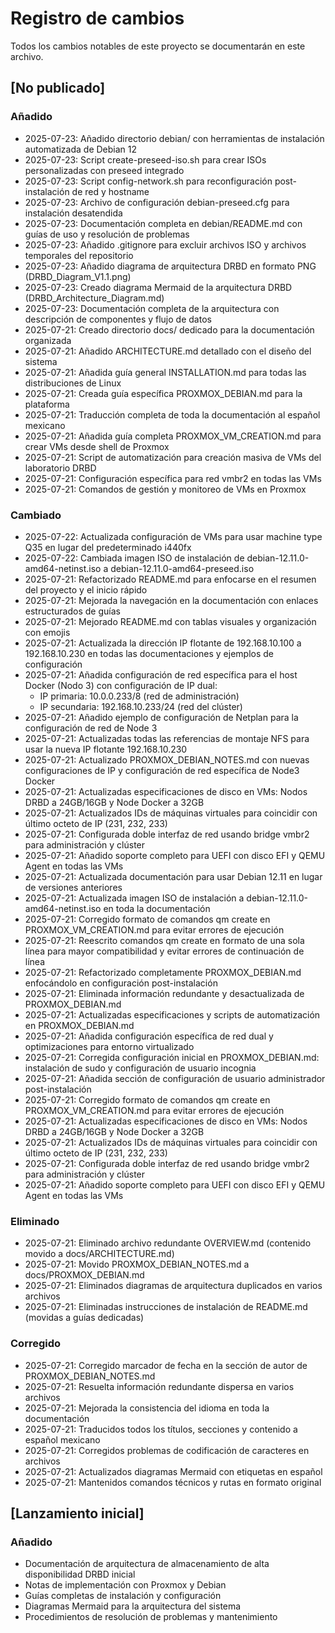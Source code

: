 # Registro de cambios

Todos los cambios notables de este proyecto se documentarán en este archivo.

## [No publicado]

### Añadido
- 2025-07-23: Añadido directorio debian/ con herramientas de instalación automatizada de Debian 12
- 2025-07-23: Script create-preseed-iso.sh para crear ISOs personalizadas con preseed integrado
- 2025-07-23: Script config-network.sh para reconfiguración post-instalación de red y hostname
- 2025-07-23: Archivo de configuración debian-preseed.cfg para instalación desatendida
- 2025-07-23: Documentación completa en debian/README.md con guías de uso y resolución de problemas
- 2025-07-23: Añadido .gitignore para excluir archivos ISO y archivos temporales del repositorio
- 2025-07-23: Añadido diagrama de arquitectura DRBD en formato PNG (DRBD_Diagram_V1.1.png)
- 2025-07-23: Creado diagrama Mermaid de la arquitectura DRBD (DRBD_Architecture_Diagram.md)
- 2025-07-23: Documentación completa de la arquitectura con descripción de componentes y flujo de datos
- 2025-07-21: Creado directorio docs/ dedicado para la documentación organizada
- 2025-07-21: Añadido ARCHITECTURE.md detallado con el diseño del sistema
- 2025-07-21: Añadida guía general INSTALLATION.md para todas las distribuciones de Linux
- 2025-07-21: Creada guía específica PROXMOX_DEBIAN.md para la plataforma
- 2025-07-21: Traducción completa de toda la documentación al español mexicano
- 2025-07-21: Añadida guía completa PROXMOX_VM_CREATION.md para crear VMs desde shell de Proxmox
- 2025-07-21: Script de automatización para creación masiva de VMs del laboratorio DRBD
- 2025-07-21: Configuración específica para red vmbr2 en todas las VMs
- 2025-07-21: Comandos de gestión y monitoreo de VMs en Proxmox

### Cambiado
- 2025-07-22: Actualizada configuración de VMs para usar machine type Q35 en lugar del predeterminado i440fx
- 2025-07-22: Cambiada imagen ISO de instalación de debian-12.11.0-amd64-netinst.iso a debian-12.11.0-amd64-preseed.iso
- 2025-07-21: Refactorizado README.md para enfocarse en el resumen del proyecto y el inicio rápido
- 2025-07-21: Mejorada la navegación en la documentación con enlaces estructurados de guías
- 2025-07-21: Mejorado README.md con tablas visuales y organización con emojis
- 2025-07-21: Actualizada la dirección IP flotante de 192.168.10.100 a 192.168.10.230 en todas las documentaciones y ejemplos de configuración
- 2025-07-21: Añadida configuración de red específica para el host Docker (Nodo 3) con configuración de IP dual:
  - IP primaria: 10.0.0.233/8 (red de administración)
  - IP secundaria: 192.168.10.233/24 (red del clúster)
- 2025-07-21: Añadido ejemplo de configuración de Netplan para la configuración de red de Node 3
- 2025-07-21: Actualizadas todas las referencias de montaje NFS para usar la nueva IP flotante 192.168.10.230
- 2025-07-21: Actualizado PROXMOX_DEBIAN_NOTES.md con nuevas configuraciones de IP y configuración de red específica de Node3 Docker
- 2025-07-21: Actualizadas especificaciones de disco en VMs: Nodos DRBD a 24GB/16GB y Node Docker a 32GB
- 2025-07-21: Actualizados IDs de máquinas virtuales para coincidir con último octeto de IP (231, 232, 233)
- 2025-07-21: Configurada doble interfaz de red usando bridge vmbr2 para administración y clúster
- 2025-07-21: Añadido soporte completo para UEFI con disco EFI y QEMU Agent en todas las VMs
- 2025-07-21: Actualizada documentación para usar Debian 12.11 en lugar de versiones anteriores
- 2025-07-21: Actualizada imagen ISO de instalación a debian-12.11.0-amd64-netinst.iso en toda la documentación
- 2025-07-21: Corregido formato de comandos qm create en PROXMOX_VM_CREATION.md para evitar errores de ejecución
- 2025-07-21: Reescrito comandos qm create en formato de una sola línea para mayor compatibilidad y evitar errores de continuación de línea
- 2025-07-21: Refactorizado completamente PROXMOX_DEBIAN.md enfocándolo en configuración post-instalación
- 2025-07-21: Eliminada información redundante y desactualizada de PROXMOX_DEBIAN.md
- 2025-07-21: Actualizadas especificaciones y scripts de automatización en PROXMOX_DEBIAN.md
- 2025-07-21: Añadida configuración específica de red dual y optimizaciones para entorno virtualizado
- 2025-07-21: Corregida configuración inicial en PROXMOX_DEBIAN.md: instalación de sudo y configuración de usuario incognia
- 2025-07-21: Añadida sección de configuración de usuario administrador post-instalación
- 2025-07-21: Corregido formato de comandos qm create en PROXMOX_VM_CREATION.md para evitar errores de ejecución
- 2025-07-21: Actualizadas especificaciones de disco en VMs: Nodos DRBD a 24GB/16GB y Node Docker a 32GB
- 2025-07-21: Actualizados IDs de máquinas virtuales para coincidir con último octeto de IP (231, 232, 233)
- 2025-07-21: Configurada doble interfaz de red usando bridge vmbr2 para administración y clúster
- 2025-07-21: Añadido soporte completo para UEFI con disco EFI y QEMU Agent en todas las VMs

### Eliminado
- 2025-07-21: Eliminado archivo redundante OVERVIEW.md (contenido movido a docs/ARCHITECTURE.md)
- 2025-07-21: Movido PROXMOX_DEBIAN_NOTES.md a docs/PROXMOX_DEBIAN.md
- 2025-07-21: Eliminados diagramas de arquitectura duplicados en varios archivos
- 2025-07-21: Eliminadas instrucciones de instalación de README.md (movidas a guías dedicadas)

### Corregido
- 2025-07-21: Corregido marcador de fecha en la sección de autor de PROXMOX_DEBIAN_NOTES.md
- 2025-07-21: Resuelta información redundante dispersa en varios archivos
- 2025-07-21: Mejorada la consistencia del idioma en toda la documentación
- 2025-07-21: Traducidos todos los títulos, secciones y contenido a español mexicano
- 2025-07-21: Corregidos problemas de codificación de caracteres en archivos
- 2025-07-21: Actualizados diagramas Mermaid con etiquetas en español
- 2025-07-21: Mantenidos comandos técnicos y rutas en formato original

## [Lanzamiento inicial]

### Añadido
- Documentación de arquitectura de almacenamiento de alta disponibilidad DRBD inicial
- Notas de implementación con Proxmox y Debian
- Guías completas de instalación y configuración
- Diagramas Mermaid para la arquitectura del sistema
- Procedimientos de resolución de problemas y mantenimiento
